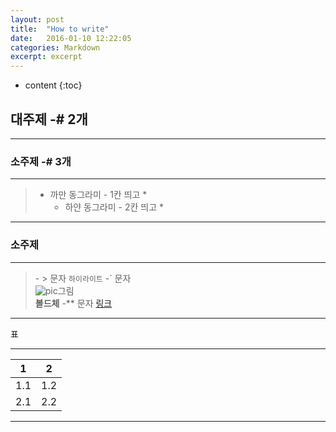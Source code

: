 ```yaml
---
layout: post
title:  "How to write"
date:   2016-01-10 12:22:05
categories: Markdown
excerpt: excerpt
---
```

* content
{:toc}


## 대주제  \-\# 2개

---

### 소주제  \-\# 3개

---

> * 까만 동그라미 \- 1칸 띄고 \*
>   * 하얀 동그라미 \- 2칸 띄고 \*


---

### 소주제  

---
> \- \> 문자
>`하이라이트` \-\` 문자  
>![pic](그림주소)그림  
>**볼드체**  \-\*\* 문자
>[링크](주소)  

---

표 

---

1 |2
----|----
1.1 |1.2
2.1 |2.2

---
